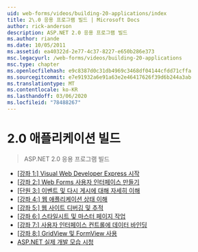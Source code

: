 ```yaml
---
uid: web-forms/videos/building-20-applications/index
title: 2\.0 응용 프로그램 빌드 | Microsoft Docs
author: rick-anderson
description: ASP.NET 2.0 응용 프로그램 빌드
ms.author: riande
ms.date: 10/05/2011
ms.assetid: ea40322d-2e77-4c37-8227-e650b286e373
msc.legacyurl: /web-forms/videos/building-20-applications
msc.type: chapter
ms.openlocfilehash: e9c8387d0c31db4969c3468df04144cfdd71cffa
ms.sourcegitcommit: e7e91932a6e91a63e2e46417626f39d6b244a3ab
ms.translationtype: MT
ms.contentlocale: ko-KR
ms.lasthandoff: 03/06/2020
ms.locfileid: "78488267"
---
```

# <a name="building-20-applications"></a>2\.0 애플리케이션 빌드

> ASP.NET 2.0 응용 프로그램 빌드

- [[강좌 1:] Visual Web Developer Express 시작](lesson-1-getting-started-with-visual-web-developer-express.md)
- [[강좌 2:] Web Forms 사용자 인터페이스 만들기](lesson-2-creating-a-web-forms-user-interface.md)
- [[단원 3:] 이벤트 및 다시 게시에 대해 자세히 이해](lesson-3-understanding-more-about-events-and-postback.md)
- [[강좌 4:] 웹 애플리케이션 상태 이해](lesson-4-understanding-web-application-state.md)
- [[강좌 5:] 웹 사이트 디버깅 및 추적](lesson-5-debugging-and-tracing-your-website.md)
- [[강좌 6:] 스타일시트 및 마스터 페이지 작업](lesson-6-working-with-stylesheets-and-master-pages.md)
- [[강좌 7:] 사용자 인터페이스 컨트롤에 데이터 바인딩](lesson-7-databinding-to-user-interface-controls.md)
- [[강좌 8:] GridView 및 FormView 사용](lesson-8-working-with-the-gridview-and-formview.md)
- [ASP.NET 실제 개발 모습 시청](watch-aspnet-development-in-action.md)
